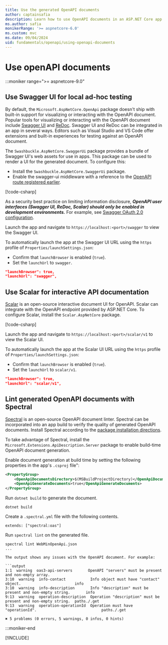 ```yaml
---
title: Use the generated OpenAPI documents
author: captainsafia
description: Learn how to use OpenAPI documents in an ASP.NET Core app.
ms.author: safia
monikerRange: '>= aspnetcore-6.0'
ms.custom: mvc
ms.date: 09/04/2024
uid: fundamentals/openapi/using-openapi-documents
---
```

# Use openAPI documents

:::moniker range=">= aspnetcore-9.0"

## Use Swagger UI for local ad-hoc testing

By default, the `Microsoft.AspNetCore.OpenApi` package doesn't ship with built-in support for visualizing or interacting with the OpenAPI document. Popular tools for visualizing or interacting with the OpenAPI document include [Swagger UI](https://swagger.io/tools/swaggerhub/) and [ReDoc](https://github.com/Redocly/redoc). Swagger UI and ReDoc can be integrated in an app in several ways. Editors such as Visual Studio and VS Code offer extensions and built-in experiences for testing against an OpenAPI document.

The `Swashbuckle.AspNetCore.SwaggerUi` package provides a bundle of Swagger UI's web assets for use in apps. This package can be used to render a UI for the generated document. To configure this:

* Install the `Swashbuckle.AspNetCore.SwaggerUi` package.
* Enable the swagger-ui middleware with a reference to the [OpenAPI route registered earlier](xref:fundamentals/openapi/aspnetcore-openapi#customize-the-openapi-endpoint-route).

[!code-csharp[](~/fundamentals/openapi/samples/9.x/WebMinOpenApi/Program.cs?name=snippet_swaggerui)]

As a security best practice on limiting information disclosure, ***OpenAPI user interfaces (Swagger UI, ReDoc, Scalar) should only be enabled in development environments.*** For example, see [Swagger OAuth 2.0 configuration](https://swagger.io/docs/open-source-tools/swagger-ui/usage/oauth2/).

Launch the app and navigate to `https://localhost:<port>/swagger` to view the Swagger UI.

To automatically launch the app at the Swagger UI URL using the `https` profile of `Properties/launchSettings.json`:

* Confirm that `launchBrowser` is enabled (`true`).
* Set the `launchUrl` to `swagger`.

```json
"launchBrowser": true,
"launchUrl": "swagger",
```

## Use Scalar for interactive API documentation

[Scalar](https://scalar.com/) is an open-source interactive document UI for OpenAPI. Scalar can integrate with the OpenAPI endpoint provided by ASP.NET Core. To configure Scalar, install the `Scalar.AspNetCore` package.

[!code-csharp[](~/fundamentals/openapi/samples/9.x/WebMinOpenApi/Program.cs?name=snippet_openapiwithscalar)]

Launch the app and navigate to `https://localhost:<port>/scalar/v1` to view the Scalar UI.

To automatically launch the app at the Scalar UI URL using the `https` profile of `Properties/launchSettings.json`:

* Confirm that `launchBrowser` is enabled (`true`).
* Set the `launchUrl` to `scalar/v1`.

```json
"launchBrowser": true,
"launchUrl": "scalar/v1",
```

## Lint generated OpenAPI documents with Spectral

[Spectral](https://stoplight.io/open-source/spectral) is an open-source OpenAPI document linter. Spectral can be incorporated into an app build to verify the quality of generated OpenAPI documents. Install Spectral according to the [package installation directions](https://github.com/stoplightio/spectral#-installation).

To take advantage of Spectral, install the `Microsoft.Extensions.ApiDescription.Server` package to enable build-time OpenAPI document generation.

Enable document generation at build time by setting the following properties in the app's `.csproj` file":

```xml
<PropertyGroup>
    <OpenApiDocumentsDirectory>$(MSBuildProjectDirectory)</OpenApiDocumentsDirectory>
    <OpenApiGenerateDocuments>true</OpenApiGenerateDocuments>
</PropertyGroup>
```

Run `dotnet build` to generate the document.

```dotnetcli
dotnet build
```

Create a `.spectral.yml` file with the following contents.

```text
extends: ["spectral:oas"]
```

Run `spectral lint` on the generated file.

```dotnetcli
spectral lint WebMinOpenApi.json
...

The output shows any issues with the OpenAPI document. For example:

```output
1:1  warning  oas3-api-servers       OpenAPI "servers" must be present and non-empty array.
3:10  warning  info-contact           Info object must have "contact" object.                        info
3:10  warning  info-description       Info "description" must be present and non-empty string.       info
9:13  warning  operation-description  Operation "description" must be present and non-empty string.  paths./.get
9:13  warning  operation-operationId  Operation must have "operationId".                             paths./.get

✖ 5 problems (0 errors, 5 warnings, 0 infos, 0 hints)
```
:::moniker-end

[!INCLUDE[](~/fundamentals/openapi/includes/using-openapi-documents-6-8.md)]
